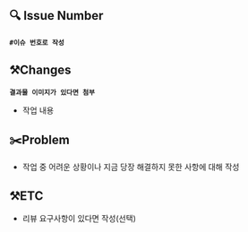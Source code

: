 ## 🔍 Issue Number
**`#이슈 번호로 작성`**

## ⚒️Changes
**`결과물 이미지가 있다면 첨부`**
- 작업 내용

## ✂️Problem
- 작업 중 어려운 상황이나 지금 당장 해결하지 못한 사항에 대해 작성

## ⚒️ETC
- 리뷰 요구사항이 있다면 작성(선택)
